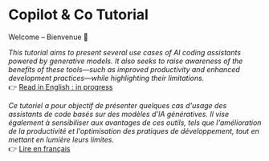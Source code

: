 # Copilot & Co Tutorial

Welcome – Bienvenue 👋

*This tutorial aims to present several use cases of AI coding assistants powered by generative models. It also seeks to raise awareness of the benefits of these tools—such as improved productivity and enhanced development practices—while highlighting their limitations.*  
👉 [Read in English : in progress](en/)  

*Ce tutoriel a pour objectif de présenter quelques cas d'usage des assistants de code basés sur des modèles d'IA génératives. Il vise également à sensibiliser aux avantages de ces outils, tels que l'amélioration de la productivité et l'optimisation des pratiques de développement, tout en mettant en lumière leurs limites.*  
👉 [Lire en français](fr/)
